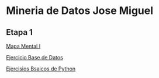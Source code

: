 # Mineria de Datos Jose Miguel

## Etapa 1

[Mapa Mental I](https://github.com/Mikemtzrey/Mineria-de-datos-1867216/blob/main/MapaMental_1_1867216.pdf)

[Ejercicio Base de Datos](https://github.com/OpheliaVlzqz/MineriaDatos/blob/main/BasesDeDatos.pdf)

[Ejercisios Bsaicos de Python](https://github.com/Mikemtzrey/Mineria-de-datos-1867216/blob/main/Ej_Python_1867216.ipynb)
